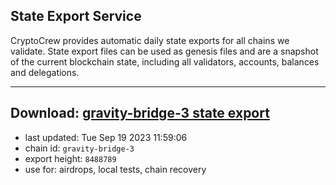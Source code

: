 ## State Export Service
CryptoCrew provides automatic daily state exports for all chains we validate. State export files can be used as genesis files and are a snapshot of the current blockchain state, including all validators, accounts, balances and delegations.

---
**Download: [gravity-bridge-3 state export](https://dl.ccvalidators.com/SERVICE/gravitybridge/gravity-bridge-3_export_8488789.json)**
---

- last updated: Tue Sep 19 2023 11:59:06
- chain id: `gravity-bridge-3`
- export height: `8488789`
- use for: airdrops, local tests, chain recovery
